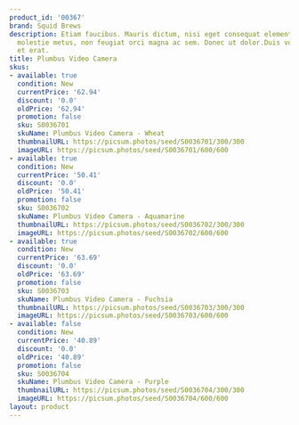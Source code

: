 ```yaml
---
product_id: '00367'
brand: Squid Brews
description: Etiam faucibus. Mauris dictum, nisi eget consequat elementum, lacus ligula
  molestie metus, non feugiat orci magna ac sem. Donec ut dolor.Duis volutpat elit
  et erat.
title: Plumbus Video Camera
skus:
- available: true
  condition: New
  currentPrice: '62.94'
  discount: '0.0'
  oldPrice: '62.94'
  promotion: false
  sku: S0036701
  skuName: Plumbus Video Camera - Wheat
  thumbnailURL: https://picsum.photos/seed/S0036701/300/300
  imageURL: https://picsum.photos/seed/S0036701/600/600
- available: true
  condition: New
  currentPrice: '50.41'
  discount: '0.0'
  oldPrice: '50.41'
  promotion: false
  sku: S0036702
  skuName: Plumbus Video Camera - Aquamarine
  thumbnailURL: https://picsum.photos/seed/S0036702/300/300
  imageURL: https://picsum.photos/seed/S0036702/600/600
- available: true
  condition: New
  currentPrice: '63.69'
  discount: '0.0'
  oldPrice: '63.69'
  promotion: false
  sku: S0036703
  skuName: Plumbus Video Camera - Fuchsia
  thumbnailURL: https://picsum.photos/seed/S0036703/300/300
  imageURL: https://picsum.photos/seed/S0036703/600/600
- available: false
  condition: New
  currentPrice: '40.89'
  discount: '0.0'
  oldPrice: '40.89'
  promotion: false
  sku: S0036704
  skuName: Plumbus Video Camera - Purple
  thumbnailURL: https://picsum.photos/seed/S0036704/300/300
  imageURL: https://picsum.photos/seed/S0036704/600/600
layout: product
---
```

